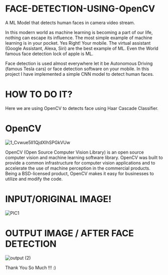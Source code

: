# FACE-DETECTION-USING-OpenCV
A ML Model that detects human faces in camera video stream.

In this modern world as machine learning is becoming a part of our life, nothing can escape its influence. The most simple example of machine learning is in your pocket. Yes Right! Your mobile. The virtual assistant (Google Assistant, Alexa, Siri) are the best example of ML. Even the World famous face detection lock of apple is ML.

Face detection is used almost everywhere let it be Autonomous Driving (famous Tesla cars) or face detection software on your mobile. In this project I have implemented  a simple CNN model to detect human faces.


# HOW TO DO IT?
Here we are using OpenCV to detects face using Haar Cascade Classifier.


# OpenCV
![1_Cvwue5II1QjdXIhSPGkVUw](https://user-images.githubusercontent.com/80860185/111618726-be60d680-880a-11eb-8b46-1005a35f4f08.jpg)

OpenCV (Open Source Computer Vision Library) is an open source computer vision and machine learning software library. OpenCV was built to provide a common infrastructure for computer vision applications and to accelerate the use of machine perception in the commercial products. Being a BSD-licensed product, OpenCV makes it easy for businesses to utilize and modify the code.



# INPUT/ORIGINAL IMAGE!
![PIC1](https://user-images.githubusercontent.com/80860185/111618095-f87da880-8809-11eb-9cb6-84cc34940af1.png)



# OUTPUT IMAGE / AFTER FACE DETECTION
![output (2)](https://user-images.githubusercontent.com/80860185/111618068-ef8cd700-8809-11eb-8031-507509842f5d.jpg)



Thank You So Much !!!  :)
